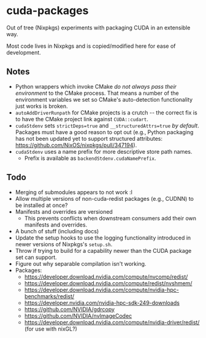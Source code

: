# cuda-packages

Out of tree (Nixpkgs) experiments with packaging CUDA in an extensible way.

Most code lives in Nixpkgs and is copied/modified here for ease of development.

## Notes

- Python wrappers which invoke CMake _do not always pass their environment_ to the CMake process. That means a number of the environment variables we set so CMake's auto-detection functionality just works is broken.
- `autoAddDriverRunpath` for CMake projects is a crutch -- the correct fix is to have the CMake project link against `CUDA::cudart`.
- `cudaStdenv` sets `strictDeps=true` and `__structuredAttrs=true` _by default_. Packages must have a good reason to opt out (e.g., Python packaging has not been updated yet to support structured attributes: <https://github.com/NixOS/nixpkgs/pull/347194>).
- `cudaStdenv` uses a name prefix for more descriptive store path names.
  - Prefix is available as `backendStdenv.cudaNamePrefix`.

## Todo

- Merging of submodules appears to not work :l
- Allow multiple versions of non-cuda-redist packages (e.g., CUDNN) to be installed at once?
- Manifests and overrides are versioned
  - This prevents conflicts when downstream consumers add their own manifests and overrides.
- A bunch of stuff (including docs)
- Update the setup hooks to use the logging functionality introduced in newer versions of Nixpkgs's `setup.sh`.
- Throw if trying to build for a capability newer than the CUDA package set can support.
- Figure out why separable compilation isn't working.
- Packages:
  - https://developer.download.nvidia.com/compute/nvcomp/redist/
  - https://developer.download.nvidia.com/compute/redist/nvshmem/
  - https://developer.download.nvidia.com/compute/nvidia-hpc-benchmarks/redist/
  - https://developer.nvidia.com/nvidia-hpc-sdk-249-downloads
  - https://github.com/NVIDIA/gdrcopy
  - https://github.com/NVIDIA/nvImageCodec
  - https://developer.download.nvidia.com/compute/nvidia-driver/redist/ (for use with nixGL?)
